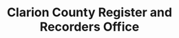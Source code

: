 ---
layout: repo
title: "Clarion County Register and Recorders Office"
id: 13737
permalink: repos/13737/
---